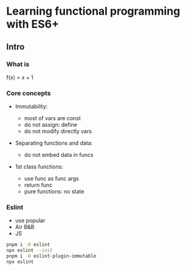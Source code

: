 # Learning functional programming with ES6+

## Intro

### What is

f(x) = x + 1

### Core concepts

- Immutability: 
  - most of vars are const
  - do not assign: define
  - do not modify directly vars   

- Separating functions and data:
  - do not embed data in funcs
  
- 1st class functions:
  - use func as func args
  - return func
  - pure functions: no state


### Eslint

- use popular
- Air B&B
- JS

```sh
pnpm i -D eslint
npx eslint --init
pnpm i -D eslint-plugin-immutable
npx eslint
```